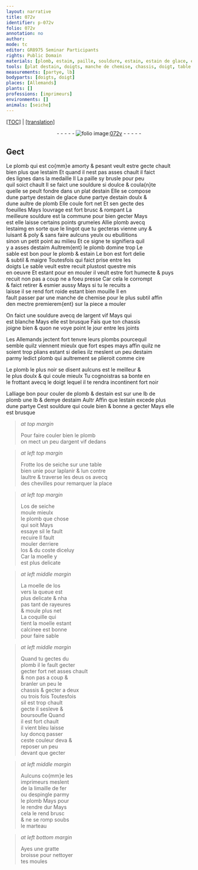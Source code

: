 ```yaml
---
layout: narrative
title: 072v
identifier: p-072v
folio: 072v
annotation: no
author:
mode: tc
editor: GR8975 Seminar Participants
rights: Public Domain
materials: [plomb, estaim, paille, souldure, estain, estain de glace, estain doulx, estaimg, argent vif, plombs, cire, plomb le plus noir se disent aulcuns est le meilleur & le plus doulx & qui coule mieulx, os de seiche, os, moelle, moelle de los, coquille, limaille de fer, espingle]
tools: [plat destain, doigts, manche de chemise, chassis, doigt, table bien unie, chevilles, marteau, gratte broisse, moules]
measurements: [partye, lb]
bodyparts: [doigts, doigt]
places: [Allemands]
plants: []
professions: [imprimeurs]
environments: []
animals: [seiche]
---
```


<p><a href="{{ site.baseurl }}/diplomatic/">[TOC]</a> | <a href="{{ site.baseurl }}/texts/p-072v_tl/" target="_blank">[translation]</a></p><div class="folio" align="center">- - - - - <a href="http://gallica.bnf.fr/ark:/12148/btv1b10500001g/f150.image" target="_blank"><img src="https://cu-mkp.github.io/2017-workshop-edition/assets/photo-icon.png" alt="folio image: " style="display:inline-block; margin-bottom:-3px;"/>072v</a> - - - - - </div>  
  

## Gect

 
Le <span class="m">plomb</span> qui est co{mm}e amorty & pesant veult estre gecte chault<br/> bien plus que l<span class="m">estaim</span> Et quand il nest pas asses chault il faict<br/> des lignes dans la medaille <span class="del">Il</span> La <span class="m">paille</span> sy brusle pour peu<br/> quil soict chault Il se faict une <span class="m">souldure</span> si doulce & coula{n}te<br/> quelle se peult fondre dans un <span class="tl">plat d<span class="m">estain</span></span> Elle se compose<br/> dune <span class="ms">partye</span> d<span class="m">estain de glace</span> dune <span class="ms">partye</span> d<span class="m">estain doulx</span> &<br/> dune aultre de <span class="m">plomb</span> Elle coule fort net Et sen gecte des<br/> foeuilles Mays louvrage est fort brusc & rompant La<br/> meilleure <span class="m">souldure</span> est la commune pour bien gecter Mays<br/> <span class="del">est</span> elle laisse certains points grumeles Allie <span class="m">plomb</span> avecq<br/> l<span class="m">estaimg</span> en sorte que le lingot que tu gecteras vienne uny &<br/> luisant & poly & sans faire aulcuns yeulx ou ebullitions<br/> sinon un petit point au milieu Et ce signe te signifiera quil<br/> y a asses d<span class="m">estaim</span> Aultrem{ent} le <span class="m">plomb</span> domine trop Le<br/> sable est bon pour le <span class="m">plomb</span> & <span class="m">estain</span> Le bon est fort delie<br/> & subtil & maigre Toutesfois qui faict prise entre les<br/> <span class="tl"><span class="bp">doigts</span></span> Le sable veult estre recuit plustost questre mis<br/> en oeuvre Et <span class="del">estant</span> <span class="add">pour en</span> mouler il veult estre fort humecte & puys<br/> recuit non pas a coup ne a foeu presse Car cela le corrompt<br/> & faict retirer & esmier aussy Mays si tu le recuits a<br/> laisse il se rend fort roide estant bien mouille Il en<br/> fault passer par une <span class="tl"><span class="add">manche de</span> chemise</span> pour le plus subtil affin<br/> den mectre premierem{ent} sur la piece a mouler
 
On faict une <span class="m">souldure</span> avecq de l<span class="m">argent vif</span> <span class="del">Mays</span> qui<br/> est blanche Mays elle est brusque Fais que ton <span class="tl">chassis</span><br/> joigne bien & quon ne voye point le jour entre les joints
 
Les <span class="pl">Allemands</span> jectent fort tenvre leurs <span class="m">plombs</span> pourcequil<br/> semble quilz viennent mieulx que fort espes mays affin quilz ne<br/> soient trop plians estant si delies ilz meslent un peu d<span class="m">estaim</span><br/> parmy ledict <span class="m">plomb</span> qui aultrement se plieroit comme <span class="m">cire</span>
 
Le <span class="m">plomb le plus noir se disent aulcuns est le meilleur &<br/> le plus doulx & qui coule mieulx</span> <span class="sn">Tu cognoistras sa bonte en<br/> le frottant avecq le <span class="tl"><span class="bp">doigt</span></span> lequel il te rendra incontinent fort noir</span>
 
Lalliage bon pour couler de <span class="m">plomb</span> & d<span class="m">estain</span> est sur une <span class="ms">lb</span> de<br/> <span class="m">plomb</span> une <span class="ms">lb</span> & demye d<span class="m">estaim</span> <span class="del">Aultr</span> Affin que l<span class="m">estain</span> excede plus<br/> dune <span class="ms">partye</span> Cest <span class="m">souldure</span> qui coule bien & bonne a gecter Mays elle<br/> est brusque
 
> *at top margin*
> 
> 
>   Pour faire couler bien le <span class="m">plomb</span><br/> on mect un peu d<span class="m">argent vif</span> dedans
 
> *at left top margin*
> 
> 
>   Frotte l<span class="m">os de <span class="al">seiche</span></span> sur une <span class="tl">table<br/> bien unie</span> pour laplanir & lun contre<br/> laultre & traverse les deus <span class="m">os</span> avecq<br/> des <span class="tl">chevilles</span> pour remarquer la place
 
> *at left top margin*
> 
> 
>   L<span class="m">os de <span class="al">seiche</span></span><br/> moule mieulx<br/> le <span class="m">plomb</span> que chose<br/> qui soit Mays<br/> essaye sil le fault<br/> recuire <span class="del">Il fault<br/> mouler derriere<br/> l<span class="m">os</span> & du coste diceluy<br/> Car la <span class="m">moelle</span> y<br/> est plus delicate</span>
 
> *at left middle margin*
> 
> 
>   La <span class="m">moelle de los</span><br/> vers la queue est<br/> plus delicate & nha<br/> pas tant de rayeures<br/> & moule plus net<br/> La <span class="m">coquille</span> qui<br/> tient la <span class="m">moelle</span> estant<br/> calcinee est bonne<br/> pour faire sable
 
> *at left middle margin*
> 
> 
>   Quand tu gectes du<br/> <span class="m">plomb</span> il le fault gecter<br/> <span class="del">gecter fort net</span> <span class="add">asses</span> chault<br/> & non pas a coup &<br/> branler un peu le<br/> <span class="tl">chassis</span> & gecter a deux<br/> ou trois fois Toutesfois<br/> sil est trop chault<br/> gecte il sesleve &<br/> boursoufle Quand<br/> il est fort chault<br/> il vient bleu laisse<br/> luy doncq passer<br/> ceste couleur <span class="del">deva</span> &<br/> reposer un peu<br/> devant que gecter
 
> *at left middle margin*
> 
> 
>   Aulcuns co{mm}e les<br/> <span class="pro">imprimeurs</span> meslent<br/> de la <span class="m">limaille de fer</span><br/> ou d<span class="m">espingle</span> parmy<br/> le <span class="m">plomb</span> <span class="del">Mays</span> pour<br/> le rendre dur Mays<br/> cela le rend brusc<br/> & <span class="del">ne</span> se romp soubs<br/> le <span class="tl">marteau</span>
 
> *at left bottom margin*
> 
> 
>   Ayes une <span class="tl">gratte<br/> broisse</span> pour nettoyer<br/> tes <span class="tl">moules</span>
 
